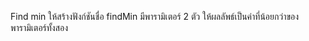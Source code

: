 <!-- - ให้สร้างฟังก์ชัน max ซึ่งจะคืนค่าพารามิเตอร์ที่มีค่ามากที่สุด
- พารามิเตอร์มีได้มากสุด 4 ตัว
- หากใน argument ของฟังก์ชันมีค่าที่ไม่ใช่ตัวเลข ให้คืนค่าเป็น NaN
- เมื่อเรียกใช้งานฟังก์ชันต้องได้ผลลัพธ์ ดังนี้

```js
max(); // undefined
max(2); // 2
max(3, 1); // 3
max(7, 3, 9, 2); // 9
``` -->

 Find min
ให้สร้างฟังก์ชันชื่อ findMin มีพารามิเตอร์ 2 ตัว
ให้ผลลัพธ์เป็นค่าที่น้อยกว่าของพารามิเตอร์ทั้งสอง
